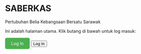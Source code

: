 # SABERKAS   
Pertubuhan Belia Kebangsaan Bersatu Sarawak
<p>Ini adalah halaman utama. Klik butang di bawah untuk log masuk:</p>
<a href="login.html" style="display:inline-block; background-color:#4CAF50; color:white; padding:10px 20px; text-align:center; text-decoration:none; border-radius:5px;">
    Log In
</a>
<button id="loginButton">Log In</button>

<script>
  document.getElementById("loginButton").addEventListener("click", function () {
    window.location.href = "login.html";
  });
</script>
